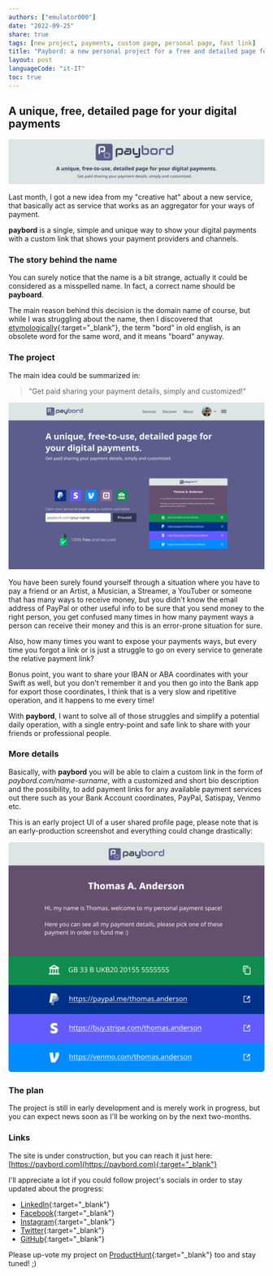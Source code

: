 ```yaml
---
authors: ["emulator000"]
date: "2022-09-25"
share: true
tags: [new project, payments, custom page, personal page, fast link]
title: "Paybord: a new personal project for a free and detailed page for digital payments"
layout: post
languageCode: "it-IT"
toc: true
---
```


## A unique, free, detailed page for your digital payments

![paybord-cover](/assets/img/paybord/cover.png)

Last month, I got a new idea from my "creative hat" about a new service, that basically act as service that works as an aggregator for your ways of payment.

**paybord** is a single, simple  and unique way to show your digital payments with a custom link that shows your payment providers and channels.

### The story behind the name

You can surely notice that the name is a bit strange, actually it could be considered as a misspelled name. In fact, a correct name should be **payboard**.

The main reason behind this decision is the domain name of course, but while I was struggling about the name, then I discovered that [etymologically](https://en.wiktionary.org/wiki/bord){:target="_blank"}, the term "bord" in old english, is an obsolete word for the same word, and it means "board" anyway.

### The project

The main idea could be summarized in:

> "Get paid sharing your payment details, simply and customized!"

![paybord-main](/assets/img/paybord/body.png)

You have been surely found yourself through a situation where you have to pay a friend or an Artist, a Musician, a Streamer, a YouTuber or someone that has many ways to receive money, but you didn't know the email address of PayPal or other useful info to be sure that you send money to the right person, you get confused many times in how many payment ways a person can receive their money and this is an error-prone situation for sure.

Also, how many times you want to expose your payments ways, but every time you forgot a link or is just a struggle to go on every service to generate the relative payment link?

Bonus point, you want to share your IBAN or ABA coordinates with your Swift as well, but you don't remember it and you then go into the Bank app for export those coordinates, I think that is a very slow and ripetitive operation, and it happens to me every time!

With **paybord**, I want to solve all of those struggles and simplify a potential daily operation, with a single entry-point and safe link to share with your friends or professional people.

### More details

Basically, with **paybord** you will be able to claim a custom link in the form of *paybord.com/name-surname*, with a customized and short bio description and the possibility, to add payment links for any available payment services out there such as your Bank Account coordinates, PayPal, Satispay, Venmo etc. 

This is an early project UI of a user shared profile page, please note that is an early-production screenshot and everything could change drastically:

![paybord-showcase](/assets/img/paybord/showcase.png)

### The plan

The project is still in early development and is merely work in progress, but you can expect news soon as I'll be working on by the next two-months.

### Links

The site is under construction, but you can reach it just here: [https://paybord.com](https://paybord.com){:target="_blank"}

I'll appreciate a lot if you could follow project's socials in order to stay updated about the progress:

- [LinkedIn](https://www.linkedin.com/company/paybord/){:target="_blank"}
- [Facebook](https://www.facebook.com/paybord){:target="_blank"}
- [Instagram](https://www.instagram.com/paybord_){:target="_blank"}
- [Twitter](https://www.twitter.com/paybord_){:target="_blank"}
- [GitHub](https://github.com/paybord){:target="_blank"}

Please up-vote my project on [ProductHunt](https://www.producthunt.com/posts/paybord){:target="_blank"} too and stay tuned! ;)
